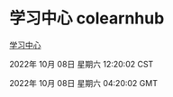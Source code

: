 # 学习中心 colearnhub
[学习中心](http://27.19.33.125:56308/colearnhub/)

2022年 10月 08日 星期六 12:20:02 CST

2022年 10月 08日 星期六 04:20:02 GMT
